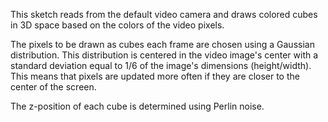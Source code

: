 This sketch reads from the default video camera and draws colored cubes in 3D space based on the colors of the video pixels. 

The pixels to be drawn as cubes each frame are chosen using a Gaussian distribution. This distribution is centered in the video image's center with a standard deviation equal to 1/6 of the image's dimensions (height/width). This means that pixels are updated more often if they are closer to the center of the screen. 

The z-position of each cube is determined using Perlin noise.
